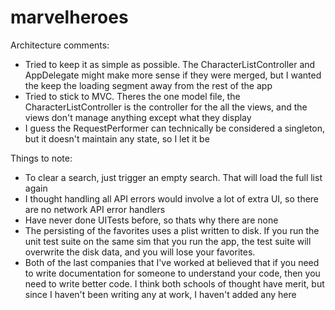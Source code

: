 # marvelheroes

Architecture comments:
- Tried to keep it as simple as possible. The CharacterListController and AppDelegate might make more sense if they were merged, but I wanted the keep the loading segment away from the rest of the app
- Tried to stick to MVC. Theres the one model file, the CharacterListController is the controller for the all the views, and the views don't manage anything except what they display
- I guess the RequestPerformer can technically be considered a singleton, but it doesn't maintain any state, so I let it be


Things to note:
- To clear a search, just trigger an empty search. That will load the full list again
- I thought handling all API errors would involve a lot of extra UI, so there are no network API error handlers
- Have never done UITests before, so thats why there are none
- The persisting of the favorites uses a plist written to disk. If you run the unit test suite on the same sim that you run the app, the test suite will overwrite the disk data, and you will lose your favorites.
- Both of the last companies that I've worked at believed that if you need to write documentation for someone to understand your code, then you need to write better code. I think both schools of thought have merit, but since I haven't been writing any at work, I haven't added any here 

